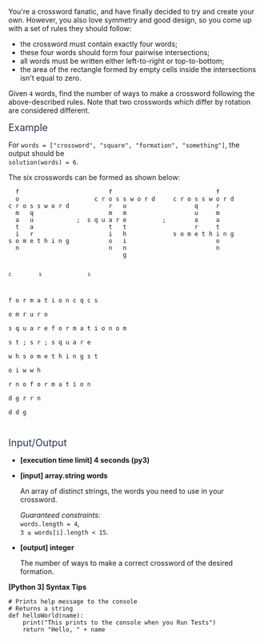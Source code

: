 <p>You're a crossword fanatic, and have finally decided to try and create your own. However, you also love symmetry and good design, so you come up with a set of rules they should follow:</p>
<ul>
<li>the crossword must contain exactly four words;</li>
<li>these four words should form four pairwise intersections;</li>
<li>all words must be written either left-to-right or top-to-bottom;</li>
<li>the area of the rectangle formed by empty cells inside the intersections isn't equal to zero.</li>
</ul>
<p>Given <code>4</code> words, find the number of ways to make a crossword following the above-described rules. Note that two crosswords which differ by rotation are considered different.</p>
<p><span class="markdown--header" style="color:#2b3b52;font-size:1.4em">Example</span></p>
<p>For <code>words = ["crossword", "square", "formation", "something"]</code>, the output should be<br />
<code>solution(words) = 6</code>.</p>
<p>The six crosswords can be formed as shown below:</p>
<pre><code>  f                         f                             f
  o                     c r o s s w o r d     c r o s s w o r d
c r o s s w o r d           r   o                   q     r
  m   q                     m   m                   u     m
  a   u            ;  s q u a r e          ;        a     a
  t   a                     t   t                   r     t
  i   r                     i   h             s o m e t h i n g
s o m e t h i n g           o   i                         o
  n                         n   n                         n
                                g                               
                                                              
    c         s               s                                      
f o r m a t i o n       c     q               c         s          
    o         m         r     u               r         o      
    s q u a r e       f o r m a t i o n       o         m            
    s         t    ;    s     r            ;  s q u a r e                  
    w         h         s o m e t h i n g     s         t         
    o         i         w                     w         h     
    r         n         o                   f o r m a t i o n            
    d         g         r                     r         n         
                        d                     d         g             
</code></pre>
<p><span class="markdown--header" style="color:#2b3b52;font-size:1.4em">Input/Output</span></p>
<ul>
<li>
<p><strong>[execution time limit] 4 seconds (py3)</strong></p>
</li>
<li>
<p><strong>[input] array.string words</strong></p>
<p>An array of distinct strings, the words you need to use in your crossword.</p>
<p><em>Guaranteed constraints:</em><br />
<code>words.length = 4</code>,<br />
<code>3 ≤ words[i].length &lt; 15</code>.</p>
</li>
<li>
<p><strong>[output] integer</strong></p>
<p>The number of ways to make a correct crossword of the desired formation.</p>
</li>
</ul>
<p><strong>[Python 3] Syntax Tips</strong></p>
<pre><code class="language-python"><span class="hljs-comment"># Prints help message to the console</span>
<span class="hljs-comment"># Returns a string</span>
<span class="hljs-keyword">def</span> <span class="hljs-title function_">helloWorld</span>(<span class="hljs-params">name</span>):
    <span class="hljs-built_in">print</span>(<span class="hljs-string">"This prints to the console when you Run Tests"</span>)
    <span class="hljs-keyword">return</span> <span class="hljs-string">"Hello, "</span> + name

</code></pre>
